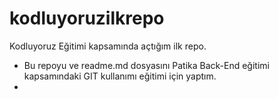 # kodluyoruzilkrepo
Kodluyoruz Eğitimi kapsamında açtığım ilk repo.
* Bu repoyu ve readme.md dosyasını Patika Back-End eğitimi kapsamındaki GIT kullanımı eğitimi için yaptım.
* 

